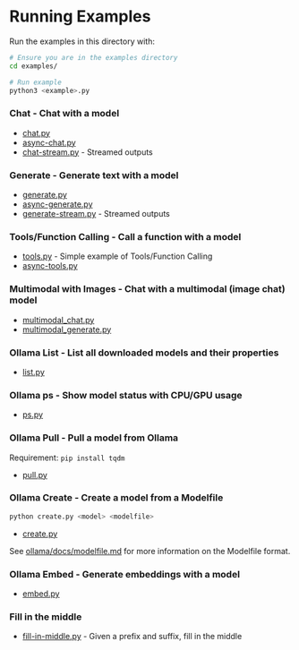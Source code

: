 # Running Examples

Run the examples in this directory with:
```sh
# Ensure you are in the examples directory
cd examples/

# Run example
python3 <example>.py
```

### Chat - Chat with a model
- [chat.py](chat.py)
- [async-chat.py](async-chat.py)
- [chat-stream.py](chat-stream.py) - Streamed outputs


### Generate - Generate text with a model
- [generate.py](generate.py)
- [async-generate.py](async-generate.py)
- [generate-stream.py](generate-stream.py) - Streamed outputs


### Tools/Function Calling - Call a function with a model
- [tools.py](tools.py) - Simple example of Tools/Function Calling
- [async-tools.py](async-tools.py)


### Multimodal with Images - Chat with a multimodal (image chat) model
- [multimodal_chat.py](multimodal_chat.py)
- [multimodal_generate.py](multimodal_generate.py)


### Ollama List - List all downloaded models and their properties
- [list.py](list.py)


### Ollama ps - Show model status with CPU/GPU usage
- [ps.py](ps.py)


### Ollama Pull - Pull a model from Ollama
Requirement: `pip install tqdm`
- [pull.py](pull.py) 


### Ollama Create - Create a model from a Modelfile
```python
python create.py <model> <modelfile>
```
- [create.py](create.py) 

See [ollama/docs/modelfile.md](https://github.com/ollama/ollama/blob/main/docs/modelfile.md) for more information on the Modelfile format.


### Ollama Embed - Generate embeddings with a model
- [embed.py](embed.py)

### Fill in the middle
- [fill-in-middle.py](fill-in-middle.py) - Given a prefix and suffix, fill in the middle
